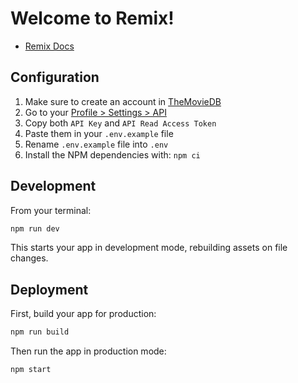# Welcome to Remix!

- [Remix Docs](https://remix.run/docs)

## Configuration

1. Make sure to create an account in [TheMovieDB](https://www.themoviedb.org)
2. Go to your [Profile > Settings > API](https://www.themoviedb.org/settings/api)
3. Copy both `API Key` and `API Read Access Token`
4. Paste them in your `.env.example` file
5. Rename `.env.example` file into `.env`
6. Install the NPM dependencies with: `npm ci`

## Development

From your terminal:

```sh
npm run dev
```

This starts your app in development mode, rebuilding assets on file changes.

## Deployment

First, build your app for production:

```sh
npm run build
```

Then run the app in production mode:

```sh
npm start
```
